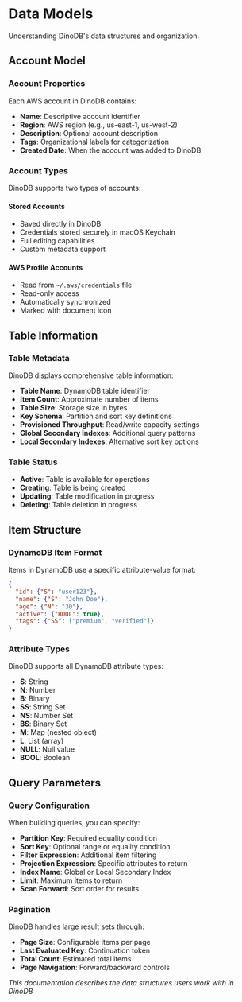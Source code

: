 # Data Models

Understanding DinoDB's data structures and organization.

## Account Model

### Account Properties
Each AWS account in DinoDB contains:

- **Name**: Descriptive account identifier
- **Region**: AWS region (e.g., us-east-1, us-west-2)
- **Description**: Optional account description
- **Tags**: Organizational labels for categorization
- **Created Date**: When the account was added to DinoDB

### Account Types
DinoDB supports two types of accounts:

#### Stored Accounts
- Saved directly in DinoDB
- Credentials stored securely in macOS Keychain
- Full editing capabilities
- Custom metadata support

#### AWS Profile Accounts
- Read from `~/.aws/credentials` file
- Read-only access
- Automatically synchronized
- Marked with document icon

## Table Information

### Table Metadata
DinoDB displays comprehensive table information:

- **Table Name**: DynamoDB table identifier
- **Item Count**: Approximate number of items
- **Table Size**: Storage size in bytes
- **Key Schema**: Partition and sort key definitions
- **Provisioned Throughput**: Read/write capacity settings
- **Global Secondary Indexes**: Additional query patterns
- **Local Secondary Indexes**: Alternative sort key options

### Table Status
- **Active**: Table is available for operations
- **Creating**: Table is being created
- **Updating**: Table modification in progress
- **Deleting**: Table deletion in progress

## Item Structure

### DynamoDB Item Format
Items in DynamoDB use a specific attribute-value format:

```json
{
  "id": {"S": "user123"},
  "name": {"S": "John Doe"},
  "age": {"N": "30"},
  "active": {"BOOL": true},
  "tags": {"SS": ["premium", "verified"]}
}
```

### Attribute Types
DinoDB supports all DynamoDB attribute types:

- **S**: String
- **N**: Number
- **B**: Binary
- **SS**: String Set
- **NS**: Number Set
- **BS**: Binary Set
- **M**: Map (nested object)
- **L**: List (array)
- **NULL**: Null value
- **BOOL**: Boolean

## Query Parameters

### Query Configuration
When building queries, you can specify:

- **Partition Key**: Required equality condition
- **Sort Key**: Optional range or equality condition
- **Filter Expression**: Additional item filtering
- **Projection Expression**: Specific attributes to return
- **Index Name**: Global or Local Secondary Index
- **Limit**: Maximum items to return
- **Scan Forward**: Sort order for results

### Pagination
DinoDB handles large result sets through:

- **Page Size**: Configurable items per page
- **Last Evaluated Key**: Continuation token
- **Total Count**: Estimated total items
- **Page Navigation**: Forward/backward controls

*This documentation describes the data structures users work with in DinoDB*